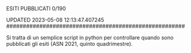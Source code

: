 ESITI PUBBLICATI 0/190 

UPDATED 2023-05-08 12:13:47.407245
######################################################

Si tratta di un semplice script in python per controllare quando sono pubblicati gli esiti (ASN 2021, quinto quadrimestre).

